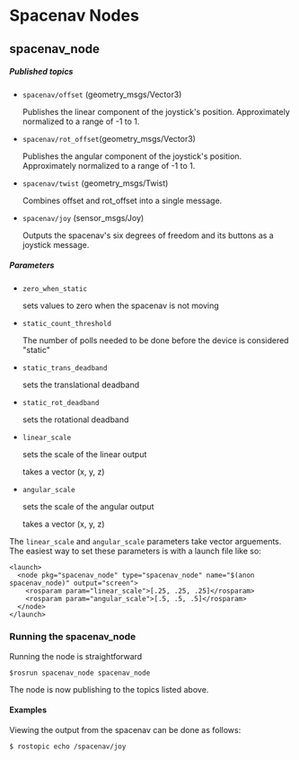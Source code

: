 # Spacenav Nodes #
## spacenav_node
##### Published topics
* `spacenav/offset` (geometry_msgs/Vector3) 
   
   Publishes the linear component of the joystick's position. Approximately normalized to a range of -1 to 1. 
* `spacenav/rot_offset`(geometry_msgs/Vector3)

   Publishes the angular component of the joystick's position. Approximately normalized to a range of -1 to 1. 
* `spacenav/twist` (geometry_msgs/Twist)

   Combines offset and rot_offset into a single message. 
* `spacenav/joy` (sensor_msgs/Joy)
   
   Outputs the spacenav's six degrees of freedom and its buttons as a joystick message. 
##### Parameters
* `zero_when_static`


   sets values to zero when the spacenav is not moving
* `static_count_threshold`


   The number of polls needed to be done before the device is considered "static"
* `static_trans_deadband`

   sets the translational deadband
* `static_rot_deadband`
   
   sets the rotational deadband
* `linear_scale`
   
   sets the scale of the linear output
   
   takes a vector (x, y, z)
* `angular_scale`
   
   sets the scale of the angular output
   
   takes a vector (x, y, z)

The `linear_scale` and `angular_scale` parameters take vector arguements.
The easiest way to set these parameters is with a launch file like so:
```
<launch>
  <node pkg="spacenav_node" type="spacenav_node" name="$(anon spacenav_node)" output="screen">
    <rosparam param="linear_scale">[.25, .25, .25]</rosparam>
    <rosparam param="angular_scale">[.5, .5, .5]</rosparam>
  </node>
</launch>
```

### Running the spacenav_node ###

Running the node is straightforward
```
$rosrun spacenav_node spacenav_node
```
The node is now publishing to the topics listed above.
#### Examples ####
Viewing the output from the spacenav can be done as follows:
```
$ rostopic echo /spacenav/joy
```

